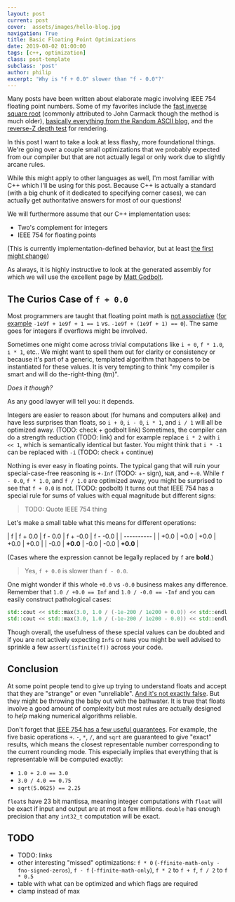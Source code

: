 ```yaml
---
layout: post
current: post
cover:  assets/images/hello-blog.jpg
navigation: True
title: Basic Floating Point Optimizations
date: 2019-08-02 01:00:00
tags: [c++, optimization]
class: post-template
subclass: 'post'
author: philip
excerpt: 'Why is "f + 0.0" slower than "f - 0.0"?'
---
```


Many posts have been written about elaborate magic involving IEEE 754 floating point numbers.
Some of my favorites include the [fast inverse square root](https://en.wikipedia.org/wiki/Fast_inverse_square_root#History_and_investigation) (commonly attributed to John Carmack though the method is much older), [basically everything from the Random ASCII blog](https://randomascii.wordpress.com/category/floating-point/), and the [reverse-Z depth test](https://developer.nvidia.com/content/depth-precision-visualized) for rendering.

In this post I want to take a look at less flashy, more foundational things.
We're going over a couple small optimizations that we probably expected from our compiler but that are not actually legal or only work due to slightly arcane rules.

While this might apply to other languages as well, I'm most familiar with C++ which I'll be using for this post.
Because C++ is actually a standard (with a big chunk of it dedicated to specifying corner cases), we can actually get authoritative answers for most of our questions!

We will furthermore assume that our C++ implementation uses:

* Two's complement for integers
* IEEE 754 for floating points

(This is currently implementation-defined behavior, but at least [the first might change](http://www.open-std.org/jtc1/sc22/wg21/docs/papers/2018/p0907r1.html))

As always, it is highly instructive to look at the generated assembly for which we will use the excellent page by [Matt Godbolt](https://godbolt.org/).


## The Curios Case of `f + 0.0`

Most programmers are taught that floating point math is [not associative](https://en.wikipedia.org/wiki/Floating-point_arithmetic#Accuracy_problems) ([for example](https://godbolt.org/z/4MPMs-) `-1e9f + 1e9f + 1 == 1` vs. `-1e9f + (1e9f + 1) == 0`).
The same goes for integers if overflows might be involved.

Sometimes one might come across trivial computations like `i + 0`, `f * 1.0`, `i * 1`, etc..
We might want to spell them out for clarity or consistency or because it's part of a generic, templated algorithm that happens to be instantiated for these values.
It is very tempting to think "my compiler is smart and will do the-right-thing (tm)".

_Does it though?_

As any good lawyer will tell you: it depends.

Integers are easier to reason about (for humans and computers alike) and have less surprises than floats, so `i + 0`, `i - 0`, `i * 1`, and `i / 1` will all be optimized away. (TODO: check + godbolt link)
Sometimes, the compiler can do a strength reduction (TODO: link) and for example replace `i * 2` with `i << 1`, which is semantically identical but faster.
You might think that `i * -1` can be replaced with `-i` (TODO: check + continue)

Nothing is ever easy in floating points.
The typical gang that will ruin your special-case-free reasoning is `+-Inf` (TODO: +- sign), `NaN`, and `+-0`.
While `f - 0.0`, `f * 1.0`, and `f / 1.0` are optimized away, you might be surprised to see that `f + 0.0` is not. (TODO: godbolt)
It turns out that IEEE 754 has a special rule for sums of values with equal magnitude but different signs:

> TODO: Quote IEEE 754 thing

Let's make a small table what this means for different operations:

| f | f + 0.0 | f - 0.0 | f + -0.0 | f - -0.0 |
| ---------- |
| +0.0 | +0.0 | +0.0 | +0.0 | +0.0 |
| -0.0 | **+0.0** | -0.0 | -0.0 | **+0.0** |

(Cases where the expression cannot be legally replaced by `f` are **bold**.)

> Yes, `f + 0.0` is slower than `f - 0.0`.

One might wonder if this whole `+0.0` vs `-0.0` business makes any difference.
Remember that `1.0 / +0.0 == Inf` and `1.0 / -0.0 == -Inf` and you can easily construct pathological cases:

```cpp
std::cout << std::max(3.0, 1.0 / (-1e-200 / 1e200 + 0.0)) << std::endl; // Inf
std::cout << std::max(3.0, 1.0 / (-1e-200 / 1e200 - 0.0)) << std::endl; // 3
```

Though overall, the usefulness of these special values can be doubted and if you are not actively expecting `Inf`s or `NaN`s you might be well advised to sprinkle a few `assert(isfinite(f))` across your code.


## Conclusion

At some point people tend to give up trying to understand floats and accept that they are "strange" or even "unreliable".
[And it's not exactly false](https://randomascii.wordpress.com/2013/07/16/floating-point-determinism/).
But they might be throwing the baby out with the bathwater.
It is true that floats involve a good amount of complexity but most rules are actually designed to _help_ making numerical algorithms reliable.

Don't forget that [IEEE 754 has a few useful guarantees](https://randomascii.wordpress.com/2017/06/19/sometimes-floating-point-math-is-perfect/).
For example, the five basic operations `+`. `-`, `*`, `/`, and `sqrt` are guaranteed to give "exact" results, which means the closest representable number corresponding to the current rounding mode.
This especially implies that everything that is representable will be computed exactly:

* `1.0 + 2.0 == 3.0`
* `3.0 / 4.0 == 0.75`
*  `sqrt(5.0625) == 2.25`

`float`s have 23 bit mantissa, meaning integer computations with `float` will be exact if input and output are at most a few millions.
`double` has enough precision that any `int32_t` computation will be exact.


## TODO

* TODO: links
* other interesting "missed" optimizations: `f * 0` (`-ffinite-math-only -fno-signed-zeros`), `f - f` (`-ffinite-math-only`), `f * 2` to `f + f`, `f / 2` to `f * 0.5`
* table with what can be optimized and which flags are required
* clamp instead of max